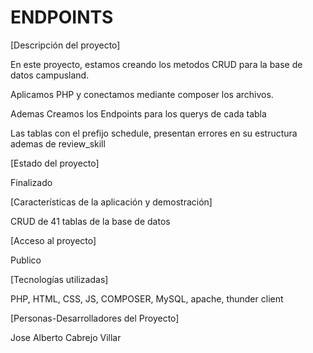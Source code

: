 # 						ENDPOINTS

[Descripción del proyecto]

En este proyecto, estamos creando los metodos CRUD para la base de datos campusland.

Aplicamos PHP y conectamos mediante composer los archivos.

Ademas Creamos los Endpoints para los querys de cada tabla

Las tablas con el prefijo schedule, presentan errores en su estructura ademas de review_skill

[Estado del proyecto]

Finalizado

[Características de la aplicación y demostración]

CRUD de 41 tablas de la base de datos

[Acceso al proyecto]

Publico

[Tecnologías utilizadas]

PHP, HTML, CSS, JS, COMPOSER, MySQL, apache, thunder client

[Personas-Desarrolladores del Proyecto]

Jose Alberto Cabrejo Villar